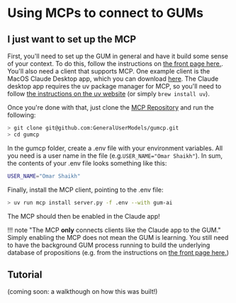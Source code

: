 # Using MCPs to connect to GUMs

## I just want to set up the MCP

First, you'll need to set up the GUM in general and have it build some sense of your context. To do this, follow the instructions on [the front page here.](../index.md). You'll also need a client that supports MCP. One example client is the MacOS Claude Desktop app, which you can download [here](https://claude.ai/download). The Claude desktop app requires the uv package manager for MCP, so you'll need to follow [the instructions on the uv website](https://docs.astral.sh/uv/getting-started/installation/) (or simply ```brew install uv```).

Once you're done with that, just clone the [MCP Repository](https://github.com/GeneralUserModels/gumcp) and run the following:

```bash
> git clone git@github.com:GeneralUserModels/gumcp.git
> cd gumcp
```

In the gumcp folder, create a .env file with your environment variables. All you need is a user name in the file (e.g.```USER_NAME="Omar Shaikh"```). In sum, the contents of your .env file looks something like this:

```bash
USER_NAME="Omar Shaikh"
```

Finally, install the MCP client, pointing to the .env file:

```bash
> uv run mcp install server.py -f .env --with gum-ai
```

The MCP should then be enabled in the Claude app!

!!! note "The MCP **only** connects clients like the Claude app to the GUM."
    Simply enabling the MCP does not mean the GUM is learning. You still need to have the background GUM process running to build the underlying database of propositions (e.g. from the instructions on [the front page here.](../index.md))

## Tutorial

(coming soon: a walkthough on how this was built!)